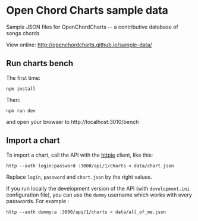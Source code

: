 # Open Chord Charts sample data

Sample JSON files for OpenChordCharts -- a contributive database of songs chords

View online: http://openchordcharts.github.io/sample-data/

## Run charts bench

The first time:

```
npm install
```

Then:

```
npm run dev
```

and open your browser to http://localhost:3010/bench

## Import a chart

To import a chart, call the API with the [httpie](http://httpie.org) client, like this:

    http --auth login:password :3000/api/1/charts < data/chart.json

Replace `login`, `password` and `chart.json` by the right values.

If you run locally the development version of the API (with `development.ini` configuration file), you can use the `dummy` username which works with every passwords. For example :

    http --auth dummy:a :3000/api/1/charts < data/all_of_me.json
